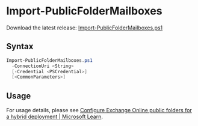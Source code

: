 # Import-PublicFolderMailboxes

Download the latest release: [Import-PublicFolderMailboxes.ps1](https://github.com/microsoft/CSS-Exchange/releases/latest/download/Import-PublicFolderMailboxes.ps1)

## Syntax

```powershell
Import-PublicFolderMailboxes.ps1
  -ConnectionUri <String>
  [-Credential <PSCredential>]
  [<CommonParameters>]
```

## Usage

For usage details, please see [Configure Exchange Online public folders for a hybrid deployment | Microsoft Learn](https://learn.microsoft.com/en-us/exchange/collaboration-exo/public-folders/set-up-exo-hybrid-public-folders#configure-exchange-online-public-folders-for-a-hybrid-deployment).
